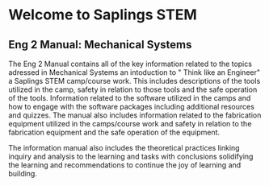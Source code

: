 # Welcome to Saplings STEM 

## Eng 2 Manual: Mechanical Systems

The Eng 2 Manual contains all of the key information related to the topics adressed in Mechanical Systems an intoduction to " Think like an Engineer" a Saplings STEM camp/course work. This includes descriptions of the tools utilized in the camp, safety in relation to those tools and the safe operation of the tools. Information related to the software utilized in the camps and how to engage with the software packages including additional resources and quizzes. The manual also includes information related to the fabrication equipment utilized in the camps/course work and safety in relation to the fabrication equipment and the safe operation of the equipment.

The information manual also includes the theoretical practices linking inquiry and analysis to the learning and tasks with conclusions solidifying the learning and recommendations to continue the joy of learning and building.



